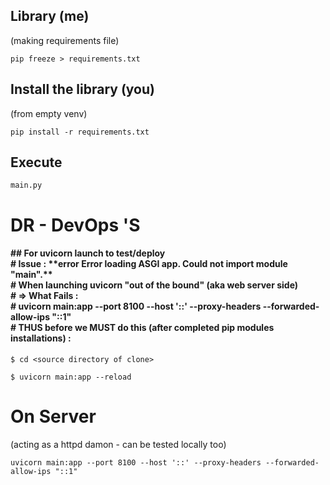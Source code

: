 ## Library (me)
(making requirements file)
```
pip freeze > requirements.txt
```

## Install the library (you)
(from empty venv)

```
pip install -r requirements.txt
```

## Execute

```
main.py
```

#  DR - DevOps 'S   #
<h4>
## For uvicorn launch to test/deploy<br>
# Issue : **error Error loading ASGI app. Could not import module "main".**<br>
# When launching uvicorn "out of the bound" (aka web server side)<br>
# => What Fails : <br>
#  uvicorn main:app --port 8100 --host '::' --proxy-headers --forwarded-allow-ips "::1"<br>
# THUS before we MUST do this (after completed pip modules installations) :<br>
</h4>

```
$ cd <source directory of clone>

$ uvicorn main:app --reload
```
# On Server 
(acting as a httpd damon - can be tested locally too)

```
uvicorn main:app --port 8100 --host '::' --proxy-headers --forwarded-allow-ips "::1"
```
